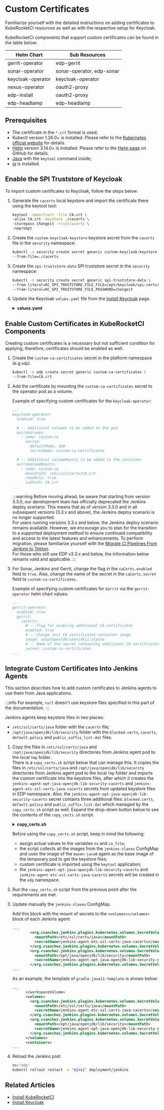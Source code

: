 # Custom Certificates

Familiarize yourself with the detailed instructions on adding certificates to KubeRocketCI resources as well as with the respective setup for Keycloak.

KubeRocketCI components that support custom certificates can be found in the table below:

| Helm Chart | Sub Resources |
| - | - |
| gerrit-operator | edp-gerrit |
| sonar-operator | sonar-operator, edp-sonar |
| keycloak-operator | keycloak-operator |
| nexus-operator | oauth2-proxy |
| edp-install | oauth2-proxy |
| edp-headlamp | edp-headlamp |

## Prerequisites

* The certificate in the `*.crt` format is used;
* Kubectl version 1.26.0+ is installed. Please refer to the [Kubernetes official website](https://kubernetes.io/releases/download/) for details.
* [Helm](https://helm.sh) version 3.14.0+ is installed. Please refer to the [Helm page](https://github.com/helm/helm/releases) on GitHub for details.
* [Java](https://www.oracle.com/in/java/technologies/downloads/) with the `keytool` command inside;
* [jq](https://stedolan.github.io/jq/) is installed.

## Enable the SPI Truststore of Keycloak

To import custom certificates to Keycloak, follow the steps below:

1. Generate the `cacerts` local keystore and import the certificate there using the keytool tool:

    ```bash
    keytool -importcert -file CA.crt \
    -alias CA.crt -keystore ./cacerts \
    -storepass changeit -trustcacerts \
    -noprompt
    ```

2. Create the `custom-keycloak-keystore` keystore secret from the `cacerts` file in the `security` namespace:

    ```bash
    kubectl -n security create secret generic custom-keycloak-keystore \
    --from-file=./cacerts
    ```

3. Create the `spi-truststore-data` SPI truststore secret in the `security` namespace:

    ```bash
    kubectl -n security create secret generic spi-truststore-data \
    --from-literal=KC_SPI_TRUSTSTORE_FILE_FILE=/opt/keycloak/spi-certs/cacerts \
    --from-literal=KC_SPI_TRUSTSTORE_FILE_PASSWORD=changeit
    ```

4. Update the Keycloak `values.yaml` file from the [Install Keycloak](../auth/keycloak.md) page.

   <details>
      <summary><b>values.yaml</b></summary>
        ```yaml
        ...
        extraVolumeMounts: |
          ...
          # Use the Keycloak truststore for SPI connection over HTTPS/TLS
          - name: spi-certificates
            mountPath: /opt/keycloak/spi-certs
            readOnly: true
          ...

        extraVolumes: |
          ...
          # Use the Keycloak truststore for SPI connection over HTTPS/TLS
          - name: spi-certificates
            secret:
              secretName: custom-keycloak-keystore
              defaultMode: 420
          ...

        ...
        extraEnvFrom: |
          - secretRef:
              name: spi-truststore-data
        ...
        ```
    </details>

## Enable Custom Certificates in KubeRocketCI Components

Creating custom certificates is a necessary but not sufficient condition for applying, therefore, certificates should be enabled as well.

1. Create the `custom-ca-certificates` secret in the platform namespace (e.g `edp`).

   ```bash
   kubectl -n edp create secret generic custom-ca-certificates \
   --from-file=CA.crt
   ```

2. Add the certificate by mounting the `custom-ca-certificates` secret to the operator pod as a volume.<br />

    Example of specifying custom certificates for the `keycloak-operator`:

    ```yaml
    ...
    keycloak-operator:
      enabled: true

      # -- Additional volumes to be added to the pod
      extraVolumes:
        - name: custom-ca
          secret:
            defaultMode: 420
            secretName: custom-ca-certificates

      # -- Additional volumeMounts to be added to the container
      extraVolumeMounts:
        - name: custom-ca
          mountPath: /etc/ssl/certs/CA.crt
          readOnly: true
          subPath: CA.crt
    ...
    ```

    :::warning
      Before moving ahead, be aware that starting from version 3.3.0, our development team has officially deprecated the Jenkins deploy scenario. This means that as of version 3.3.0 and in all subsequent versions (3.3.x and above), the Jenkins deploy scenario is no longer supported.<br />
      For users running versions 3.3.x and below, the Jenkins deploy scenario remains available. However, we encourage you to plan for the transition to a supported deployment method to ensure continued compatibility and access to the latest features and enhancements. To perform migration, please familiarize yourself with the [Migrate CI Pipelines From Jenkins to Tekton](../upgrade/migrate-ci-pipelines-from-jenkins-to-tekton.md).<br />
      For those who still use EDP v3.3.x and below, the information below remains valid and applicable.
    :::

3. For Sonar, Jenkins and Gerrit, change the flag in the `caCerts.enabled` field to `true`. Also, change the name of the secret in the `caCerts.secret` field to `custom-ca-certificates`.

    Example of specifying custom certificates for `Gerrit` via the `gerrit-operator` helm chart values:

    ```yaml
    ...
    gerrit-operator:
      enabled: true
      gerrit:
        caCerts:
          # -- Flag for enabling additional CA certificates
          enabled: true
          # -- Change init CA certificates container image
          image: adoptopenjdk/openjdk11:alpine
          # -- Name of the secret containing additional CA certificates
          secret: custom-ca-certificates
    ...
    ```

## Integrate Custom Certificates Into Jenkins Agents

This section describes how to add custom certificates to Jenkins agents to use them from Java applications.

  :::info
    For example, `curl` doesn't use keystore files specified in this part of the documentation.
  :::

Jenkins agents keep keystore files in two places:

* `/etc/ssl/certs/java` folder with the `cacerts` file;
* `/opt/java/openjdk/lib/security` folder with the `blocked.certs`, `cacerts`, `default.policy` and `public_suffix_list.dat` files.

1. Copy the files in `/etc/ssl/certs/java` and `/opt/java/openjdk/lib/security` directories from Jenkins agent pod to the local `tmp` folder.<br />
There is a `copy_certs.sh` script below that can manage this. It copies the files in `/etc/ssl/certs/java` and `/opt/java/openjdk/lib/security` directories from Jenkins agent pod to the local `tmp` folder
and imports the custom certificate into the keystore files, after which it creates the
`jenkins-agent-opt-java-openjdk-lib-security-cacerts` and `jenkins-agent-etc-ssl-certs-java-cacerts` secrets from updated keystore files in EDP namespace.
Also, the `jenkins-agent-opt-java-openjdk-lib-security-cacerts` secret contains three additional files: `blocked.certs`, `default.policy` and `public_suffix_list.dat` which managed by the `copy_certs.sh` script as well. Expand the drop-down button below to see the contents of the `copy_certs.sh` script.

    <details>
      <summary><b>copy_certs.sh</b></summary>

      ```bash
      # Fill in the variables `ns` and `ca_file`
      ns="edp-project"
      ca_file="/tmp/CA.crt"

      images=$(kubectl get -n "${ns}" cm jenkins-slaves -ojson | jq -r ".data[]" | grep image\> | sed 's/\s*<.*>\(.*\)<.*>/\1/')

      image=$(for i in ${images[@]}; do echo $i; done | grep maven-java8)
      pod_name=$(echo "${image}" | tr '.:/' '-')

      overrides="{\"apiVersion\":\"v1\",\"kind\":\"Pod\",\"metadata\":{\"name\":\"${pod_name}\", \"namespace\": \"${ns}\"},
      \"spec\":{\"containers\":[{\"name\":\"${pod_name}\",\"image\":\"${image}\",
      \"command\":[\"sh\",\"-c\",\"while true;do sleep 30;done;\"]}]}}"

      kubectl run -n "${ns}" "${pod_name}" --image "${image}" --overrides="${overrides}"

      kubectl wait --for=condition=ready pod "${pod_name}" -n "${ns}"

      cacerts_location=$(kubectl exec -n "${ns}" "${pod_name}" \
        -- find / -name cacerts -exec ls -la "{}" \; 2>/dev/null | grep -v ^l | awk '{print $9}')

      for cacerts in ${cacerts_location[@]}; do echo $(dirname "${cacerts}"); kubectl exec -n "${ns}" "${pod_name}" -- ls $(dirname "${cacerts}"); done

      for cacerts in ${cacerts_location[@]}; do \
          echo $(dirname "${cacerts}"); \
          mkdir -p "/tmp$(dirname "${cacerts}")"; \
          from_files=''; \
          for file in $(kubectl exec -n "${ns}" "${pod_name}" -- ls $(dirname "${cacerts}")); do \
              kubectl exec -n "${ns}" "${pod_name}" -- cat "$(dirname "${cacerts}")/${file}" > "/tmp$(dirname "${cacerts}")/${file}"; \
              from_files="${from_files} --from-file=/tmp$(dirname "${cacerts}")/${file}"
          done ; \
          keytool -import -storepass changeit -alias kubernetes -file ${ca_file} -noprompt -keystore "/tmp${cacerts}"; \
          kubectl -n "${ns}" create secret generic "jenkins-agent${cacerts//\//-}" $from_files \
      done

      kubectl delete -n "${ns}" pod "${pod_name}" --force --grace-period=0
      ```

    </details>

    Before using the `copy_certs.sh` script, keep in mind the following:

    * assign actual values to the variables `ns` and `ca_file`;
    * the script collects all the images from the `jenkins-slaves` ConfigMap and uses the image of
      the `maven-java8` agent as the base image of the temporary pod to get the keystore files;
    * custom certificate is imported using the `keytool` application;
    * the `jenkins-agent-opt-java-openjdk-lib-security-cacerts` and `jenkins-agent-etc-ssl-certs-java-cacerts` secrets will be created in the `edp` namespace.

2. Run the `copy_certs.sh` script from the previous point after the requirements are met.

3. Update manually the `jenkins-slaves` ConfigMap.

    Add this block with the mount of secrets to the `<volumes></volumes>` block of each Jenkins agent:

    ```xml
    ...
            <org.csanchez.jenkins.plugins.kubernetes.volumes.SecretVolume>
              <mountPath>/etc/ssl/certs/java</mountPath>
              <secretName>jenkins-agent-etc-ssl-certs-java-cacerts</secretName>
            </org.csanchez.jenkins.plugins.kubernetes.volumes.SecretVolume>
            <org.csanchez.jenkins.plugins.kubernetes.volumes.SecretVolume>
              <mountPath>/opt/java/openjdk/lib/security</mountPath>
              <secretName>jenkins-agent-opt-java-openjdk-lib-security-cacerts</secretName>
            </org.csanchez.jenkins.plugins.kubernetes.volumes.SecretVolume>
    ...
    ```

    As an example, the template of `gradle-java11-template` is shown below:<br />

    ```xml
    ...
          </workspaceVolume>
          <volumes>
            <org.csanchez.jenkins.plugins.kubernetes.volumes.SecretVolume>
              <mountPath>/etc/ssl/certs/java</mountPath>
              <secretName>jenkins-agent-etc-ssl-certs-java-cacerts</secretName>
            </org.csanchez.jenkins.plugins.kubernetes.volumes.SecretVolume>
            <org.csanchez.jenkins.plugins.kubernetes.volumes.SecretVolume>
              <mountPath>/opt/java/openjdk/lib/security</mountPath>
              <secretName>jenkins-agent-opt-java-openjdk-lib-security-cacerts</secretName>
            </org.csanchez.jenkins.plugins.kubernetes.volumes.SecretVolume>
          </volumes>
          <containers>
    ...
    ```

4. Reload the Jenkins pod:

    ```bash
    ns="edp"
    kubectl rollout restart -n "${ns}" deployment/jenkins
    ```

## Related Articles

* [Install KubeRocketCI](../install-kuberocketci.mdx)
* [Install Keycloak](../auth/keycloak.md)
